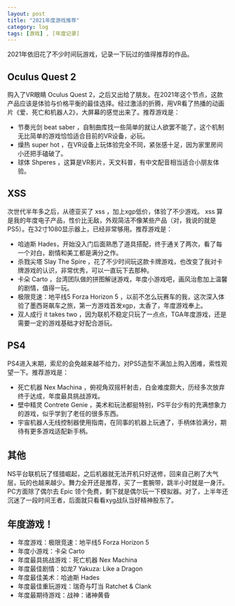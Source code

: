 ```yaml
---
layout: post
title: "2021年度游戏推荐"
category: log
tags: [游戏] , [年度记录]
---
```



2021年依旧花了不少时间玩游戏，记录一下玩过的值得推荐的作品。

## Oculus Quest 2

购入了VR眼睛 Oculus Quest 2，之后又出给了朋友。在2021年这个节点，这款产品应该是体验与价格平衡的最佳选择。经过激活的折腾，用VR看了热播的动画片《爱、死亡和机器人2》，大屏幕的感觉出来了。推荐游戏是：

- 节奏光剑 beat saber ，自制曲库找一些简单的就让人欲罢不能了，这个机制无比简单的游戏恰恰适合目前的VR设备，必玩。
- 燥热 super hot ，在VR设备上玩体验完全不同，紧张感十足，因为家里房间小还把手磕破了。
- 球体 Shperes ，这算是VR影片，天文科普，有中文配音相当适合小朋友体验。

##  XSS

次世代半年多之后，从德亚买了 xss ，加上xgp低价，体验了不少游戏。 xss 算是我的年度电子产品，性价比无敌，外观简洁不像某些产品（对，我说的就是 PS5）。在32寸1080显示器上，已经非常够用。推荐游戏是：

- 哈迪斯 Hades，开始没入门后面熟悉了道具搭配，终于通关了两次，看了每一个对白，剧情和美工都是满分之作。
- 杀戮尖塔 Slay The Spire ，花了不少时间玩这款卡牌游戏，也改变了我对卡牌游戏的认识，非常优秀，可以一直玩下去那种。
- 卡朵 Carto ，台湾团队做的拼图解谜游戏，年度小游戏吧，画风治愈加上温馨的剧情，值得一玩。
- 极限竞速：地平线5 Forza Horizon 5 ，以前不怎么玩赛车的我，这次深入体验了墨西哥飙车之旅，第一方游戏首发xgp，太香了，年度游戏奉上。
- 双人成行 it takes two ，因为联机不稳定只玩了一点点，TGA年度游戏，还是需要一定的游戏基础才好配合游玩。

## PS4

PS4进入末期，索尼的会免越来越不给力，对PS5造型不满加上购入困难，索性观望一下。推荐游戏是：

- 死亡机器 Nex Machina ，俯视角双摇杆射击，白金难度颇大，历经多次放弃终于达成，年度最具挑战游戏。
- 壁中精灵 Contrete Genie ，美术和玩法都挺特别，PS平台少有的充满想象力的游戏，似乎学到了老任的很多东西。
- 宇宙机器人无线控制器使用指南，在同事的机器上玩通了，手柄体验满分，期待有更多游戏适配新手柄。

## 其他

NS平台联机玩了怪猎崛起，之后机器就无法开机只好送修，回来自己刷了大气层，玩的也越来越少。舞力全开还是推荐，买了一套腕带，跳半小时就是一身汗。PC方面除了偶尔去 Epic 领个免费，剩下就是偶尔玩一下模拟器。对了，上半年还沉迷了一段时间王者，后面就只看看xyg战队当好精神股东了。

## 年度游戏！

- 年度游戏：极限竞速：地平线5 Forza Horizon 5 
- 年度小游戏：卡朵 Carto
- 年度最具挑战游戏：死亡机器 Nex Machina
- 年度最佳剧情：如龙7 Yakuza: Like a Dragon
- 年度最佳美术：哈迪斯 Hades
- 年度最佳重玩游戏：瑞奇与叮当 Ratchet & Clank
- 年度最期待游戏：战神：诸神黄昏


